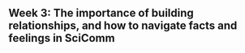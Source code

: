 ## Week 3: The importance of building relationships, and how to navigate facts and feelings in SciComm
